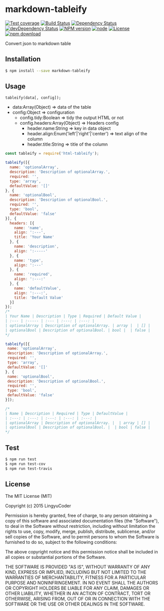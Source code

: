 # markdown-tableify

[![Test coverage](https://img.shields.io/coveralls/LingyuCoder/markdown-tableify.svg?style=flat-square)](https://coveralls.io/r/LingyuCoder/markdown-tableify?branch=master)
[![Build Status](https://travis-ci.org/LingyuCoder/markdown-tableify.png)](https://travis-ci.org/LingyuCoder/markdown-tableify)
[![Dependency Status](https://david-dm.org/LingyuCoder/markdown-tableify.svg)](https://david-dm.org/LingyuCoder/markdown-tableify)
[![devDependency Status](https://david-dm.org/LingyuCoder/markdown-tableify/dev-status.svg)](https://david-dm.org/LingyuCoder/markdown-tableify#info=devDependencies)
[![NPM version](http://img.shields.io/npm/v/markdown-tableify.svg?style=flat-square)](http://npmjs.org/package/markdown-tableify)
[![node](https://img.shields.io/badge/node.js-%3E=_4.0-green.svg?style=flat-square)](http://nodejs.org/download/)
[![License](http://img.shields.io/npm/l/markdown-tableify.svg?style=flat-square)](LICENSE)
[![npm download](https://img.shields.io/npm/dm/markdown-tableify.svg?style=flat-square)](https://npmjs.org/package/markdown-tableify)

Convert json to markdown table

## Installation

```bash
$ npm install --save markdown-tableify
```

## Usage

`tableify(data[, config]);`

* data:Array(Object) => data of the table
* config:Object => configuration
  * config.tidy:Boolean => tidy the output HTML or not
  * config.headers:Array(Object) => Headers config
    * header.name:String => key in data object
    * header.align:Enum('left'|'right'|'center') => text align of the column
    * header.title:String => title of the column

```javascript
const tableify = require('html-tableify');

tableify([{
  name: 'optionalArray',
  description: 'Description of optionalArray.',
  required: '',
  type: 'array',
  defaultValue: '[]'
}, {
  name: 'optionalBool',
  description: 'Description of optionalBool.',
  required: '',
  type: 'bool',
  defaultValue: 'false'
}], {
  headers: [{
    name: 'name',
    align: ':---',
    title: 'Your Name'
  }, {
    name: 'description',
    align: ':-----'
  }, {
    name: 'type',
    align: ':---'
  }, {
    name: 'required',
    align: ':---:'
  }, {
    name: 'defaultValue',
    align: ':---:',
    title: 'Default Value'
  }]
});
/*
| Your Name | Description | Type | Required | Default Value |
| :--- | :----- | :--- | :---: | :---: |
| optionalArray | Description of optionalArray. | array |  | [] |
| optionalBool | Description of optionalBool. | bool |  | false |
*/

tableify([{
 name: 'optionalArray',
 description: 'Description of optionalArray.',
 required: '',
 type: 'array',
 defaultValue: '[]'
}, {
 name: 'optionalBool',
 description: 'Description of optionalBool.',
 required: '',
 type: 'bool',
 defaultValue: 'false'
}]);

/*
| Name | Description | Required | Type | DefaultValue |
| :---: | :---: | :---: | :---: | :---: |
| optionalArray | Description of optionalArray. |  | array | [] |
| optionalBool | Description of optionalBool. |  | bool | false |
*/
```

## Test

```bash
$ npm run test
$ npm run test-cov
$ npm run test-travis
```

## License

The MIT License (MIT)

Copyright (c) 2015 LingyuCoder

Permission is hereby granted, free of charge, to any person obtaining a copy
of this software and associated documentation files (the "Software"), to deal
in the Software without restriction, including without limitation the rights
to use, copy, modify, merge, publish, distribute, sublicense, and/or sell
copies of the Software, and to permit persons to whom the Software is
furnished to do so, subject to the following conditions:

The above copyright notice and this permission notice shall be included in all
copies or substantial portions of the Software.

THE SOFTWARE IS PROVIDED "AS IS", WITHOUT WARRANTY OF ANY KIND, EXPRESS OR
IMPLIED, INCLUDING BUT NOT LIMITED TO THE WARRANTIES OF MERCHANTABILITY,
FITNESS FOR A PARTICULAR PURPOSE AND NONINFRINGEMENT. IN NO EVENT SHALL THE
AUTHORS OR COPYRIGHT HOLDERS BE LIABLE FOR ANY CLAIM, DAMAGES OR OTHER
LIABILITY, WHETHER IN AN ACTION OF CONTRACT, TORT OR OTHERWISE, ARISING FROM,
OUT OF OR IN CONNECTION WITH THE SOFTWARE OR THE USE OR OTHER DEALINGS IN THE
SOFTWARE.
